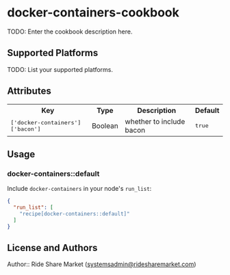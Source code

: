 # docker-containers-cookbook

TODO: Enter the cookbook description here.

## Supported Platforms

TODO: List your supported platforms.

## Attributes

<table>
  <tr>
    <th>Key</th>
    <th>Type</th>
    <th>Description</th>
    <th>Default</th>
  </tr>
  <tr>
    <td><tt>['docker-containers']['bacon']</tt></td>
    <td>Boolean</td>
    <td>whether to include bacon</td>
    <td><tt>true</tt></td>
  </tr>
</table>

## Usage

### docker-containers::default

Include `docker-containers` in your node's `run_list`:

```json
{
  "run_list": [
    "recipe[docker-containers::default]"
  ]
}
```

## License and Authors

Author:: Ride Share Market (<systemsadmin@ridesharemarket.com>)

